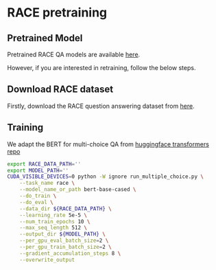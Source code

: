 # RACE pretraining

## Pretrained Model

Pretrained RACE QA models are available [here](https://drive.google.com/drive/folders/1yZGtw0rxe5NzpypkKCwF0Guq3LteVkjK?usp=sharing).

However, if you are interested in retraining, follow the below steps.

## Download RACE dataset

Firstly, download the RACE question answering dataset from [here](https://www.cs.cmu.edu/~glai1/data/race/).

## Training

We adapt the BERT for multi-choice QA from [huggingface transformers repo](https://github.com/huggingface/transformers/blob/master/examples/multiple-choice/run_multiple_choice.py)

```bash
export RACE_DATA_PATH=''
export MODEL_PATH=''
CUDA_VISIBLE_DEVICES=0 python -W ignore run_multiple_choice.py \
    --task_name race \
    --model_name_or_path bert-base-cased \
    --do_train \
    --do_eval \
    --data_dir ${RACE_DATA_PATH} \
    --learning_rate 5e-5 \
    --num_train_epochs 10 \
    --max_seq_length 512 \
    --output_dir ${MODEL_PATH} \
    --per_gpu_eval_batch_size=2 \
    --per_gpu_train_batch_size=2 \
    --gradient_accumulation_steps 8 \
    --overwrite_output
```
